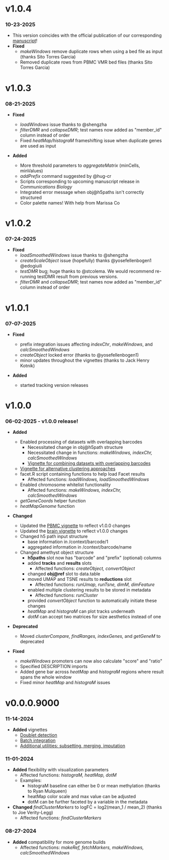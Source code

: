 # v1.0.4
### 10-23-2025
  - This version coincides with the official publication of our corresponding [manuscript](https://www.nature.com/articles/s42003-025-08859-2)!
  - **Fixed**
    - *makeWindows* remove duplicate rows when using a bed file as input (thanks Sito Torres Garcia)
    - Removed duplicate rows from PBMC VMR bed files (thanks Sito Torres Garcia)

# v1.0.3
### 08-21-2025
  - **Fixed**
    - *loadWindows* issue thanks to @shengzha
    - *filterDMR* and *collapseDMR*; test names now added as "member_id" column instead of order
    - Fixed *heatMap/histograM* frameshifting issue when duplicate genes are used as input
    
  - **Added**
    - More threshold parameters to *aggregateMatrix* (minCells, minValues)
    - *addPrefix* command suggested by @hug-cr
    - Scripts corresponding to upcoming manuscript release in *Communications Biology*
    - Integrated error message when obj@h5paths isn't correctly structured
    - Color palette names! With help from Marissa Co

# v1.0.2
### 07-24-2025
  - **Fixed**
    - *loadSmoothedWindows* issue thanks to @shengzha
    - *createScaleObject* issue (hopefully) thanks @yosefellenbogen1 @edogiuili
    - *testDMR* bug; huge thanks to @stcolema. We would recommend re-running testDMR result from previous versions.
    - *filterDMR* and *collapseDMR*; test names now added as "member_id" column instead of order
    
# v1.0.1
### 07-07-2025
  - **Fixed**
    - prefix integration issues affecting *indexChr*, *makeWindows*, and *calcSmoothedWindows*
    - *createObject* locked error (thanks to @yosefellenbogen1)
    - minor updates throughout the vignettes (thanks to Jack Henry Kotnik)
    
  - **Added**
    - started tracking version releases

# v1.0.0
### 06-02-2025 - v1.0.0 release!
  - **Added**
    - Enabled processing of datasets with overlapping barcodes
      - Necessitated change in obj@h5path structure
      - Necessitated change in functions: *makeWindows, indexChr, calcSmoothedWindows*
      - [Vignette for combining datasets with overlapping barcodes](http://htmlpreview.github.io/?https://github.com/lrylaarsdam/amethyst/blob/main/vignettes/combining_overlapping_barcodes/combining_overlapping_barcodes.html) 
    - [Vignette for alternative clustering approaches](http://htmlpreview.github.io/?https://github.com/lrylaarsdam/amethyst/blob/main/vignettes/clustering_alternatives/clustering_alternatives.html)
    - facet.R script containing functions to help load Facet results
      - Affected functions: *loadWindows, loadSmoothedWindows*
    - Enabled chromosome whitelist functionality
      - Affected functions: *makeWindows, indexChr, calcSmoothedWindows*
    - *getGeneCoords* helper function
    - *heatMapGenome* function

  - **Changed**
    - Updated the [PBMC vignette](http://htmlpreview.github.io/?https://github.com/lrylaarsdam/amethyst/blob/main/vignettes/pbmc_vignette/pbmc_vignette.html) to reflect v1.0.0 changes
    - Updated the [brain vignette](http://htmlpreview.github.io/?https://github.com/lrylaarsdam/amethyst/blob/main/vignettes/brain_vignette/brain_vignette.html) to reflect v1.0.0 changes
    - Changed h5 path input structure
      - base information in /context/barcode/1
      - aggregated information in /context/barcode/name
    - Changed amethyst object structure
      - **h5paths** slot now has "barcode" and "prefix" (optional) columns
      - added **tracks** and **results** slots
        - Affected functions: *createObject, convertObject*
      - changed **obj@ref** slot to data.table
      - moved UMAP and TSNE results to **reductions** slot
        - Affected functions: *runUmap, runTsne, dimM, dimFeature*
      - enabled multiple clustering results to be stored in metadata
        - Affected functions: *runCluster*
      - provided *convertObject* function to automatically initiate these changes
      - *heatMap* and *histograM* can plot tracks underneath
      - *dotM* can accept two matrices for size aesthetics instead of one

  - **Deprecated**
    - Moved *clusterCompare, findRanges, indexGenes,* and *getGeneM* to deprecated
    
  - **Fixed**
    - *makeWindows* promoters can now also calculate "score" and "ratio"
    - Specified DESCRIPTION imports
    - Added gene bar across *heatMap* and *histograM* regions where result spans the whole window
    - Fixed minor *heatMap* and *histograM* issues

# v0.0.0.9000
### 11-14-2024
  - **Added** vignettes
    - [Doublet detection](http://htmlpreview.github.io/?https://github.com/lrylaarsdam/amethyst/blob/main/vignettes/doublet_detection/doublet_detection.html)
    - [Batch integration](http://htmlpreview.github.io/?https://github.com/lrylaarsdam/amethyst/blob/main/vignettes/batch_correction/batch_correction.html)
    - [Additional utilities: subsetting, merging, imputation](http://htmlpreview.github.io/?https://github.com/lrylaarsdam/amethyst/blob/main/vignettes/additional_utilities/additional_utilities.html)

### 11-01-2024
  - **Added** flexibility with visualization parameters
	  - Affected functions: *histograM, heatMap, dotM*
    - Examples:
        - histograM baseline can either be 0 or mean methylation (thanks to Ryan Mulqueen)
        - heatMap color scale and max value can be adjusted
        - dotM can be further faceted by a variable in the metadata
  - **Changed** *findClusterMarkers* to logFC = log2(mean_1 / mean_2) (thanks to Joe Verity-Legg)
	  - Affected functions: *findClusterMarkers*

### 08-27-2024
  - **Added** compatibility for more genome builds 
	  - Affected functions: *makeRef, fetchMarkers, makeWindows, calcSmoothedWindows*
